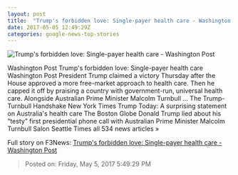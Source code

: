 ```yaml
---
layout: post
title:  "Trump's forbidden love: Single-payer health care - Washington Post"
date: 2017-05-05 12:49:29Z
categories: google-news-top-stories
---
```


![Trump's forbidden love: Single-payer health care - Washington Post](https://img.washingtonpost.com/rf/image_1484w/2010-2019/WashingtonPost/2017/04/15/National-Politics/Images/Trump_Health_Overhaul_94276-6faaf-3793.jpg)

Washington Post Trump's forbidden love: Single-payer health care Washington Post President Trump claimed a victory Thursday after the House approved a more free-market approach to health care. Then he capped it off by praising a country with government-run, universal health care. Alongside Australian Prime Minister Malcolm Turnbull ... The Trump-Turnbull Handshake New York Times Trump Today: A surprising statement on Australia's health care The Boston Globe Donald Trump lied about his “testy” first presidential phone call with Australian Prime Minister Malcolm Turnbull Salon Seattle Times all 534 news articles »


Full story on F3News: [Trump's forbidden love: Single-payer health care - Washington Post](http://www.f3nws.com/n/KbJpUD)

> Posted on: Friday, May 5, 2017 5:49:29 PM
